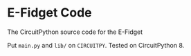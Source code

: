 # E-Fidget Code
The CircuitPython source code for the E-Fidget

Put `main.py` and `lib/` on `CIRCUITPY`. Tested on CircuitPython 8.
